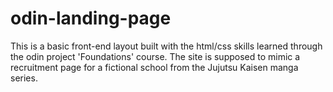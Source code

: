 # odin-landing-page
This is a basic front-end layout built with the html/css skills learned through the odin project 'Foundations' course. The site is supposed to mimic a recruitment page for a fictional school from the Jujutsu Kaisen manga series.
